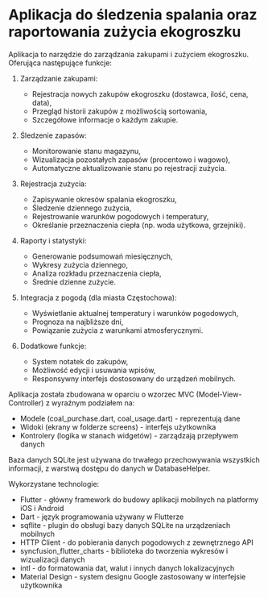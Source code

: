 # Aplikacja do śledzenia spalania oraz raportowania zużycia ekogroszku

Aplikacja to narzędzie do zarządzania zakupami i zużyciem ekogroszku. Oferująca następujące funkcje:

1. Zarządzanie zakupami: 
    - Rejestracja nowych zakupów ekogroszku (dostawca, ilość, cena, data), 
    - Przegląd historii zakupów z możliwością sortowania,
    - Szczegółowe informacje o każdym zakupie. 

2. Śledzenie zapasów: 
    - Monitorowanie stanu magazynu,
    - Wizualizacja pozostałych zapasów (procentowo i wagowo), 
    - Automatyczne aktualizowanie stanu po rejestracji zużycia.

3. Rejestracja zużycia: 
    - Zapisywanie okresów spalania ekogroszku,
    - Śledzenie dziennego zużycia, 
    - Rejestrowanie warunków pogodowych i temperatury, 
    - Określanie przeznaczenia ciepła (np. woda użytkowa, grzejniki). 

4. Raporty i statystyki:
    - Generowanie podsumowań miesięcznych,
    - Wykresy zużycia dziennego, 
    - Analiza rozkładu przeznaczenia ciepła, 
   - Średnie dzienne zużycie.

5. Integracja z pogodą (dla miasta Częstochowa): 
    - Wyświetlanie aktualnej temperatury i warunków pogodowych, 
    - Prognoza na najbliższe dni, 
    - Powiązanie zużycia z warunkami atmosferycznymi.

6. Dodatkowe funkcje: 
    - System notatek do zakupów,  
    - Możliwość edycji i usuwania wpisów,  
    - Responsywny interfejs dostosowany do urządzeń mobilnych.

Aplikacja została zbudowana w oparciu o wzorzec MVC (Model-View-Controller) z wyraźnym podziałem na:
  - Modele (coal_purchase.dart, coal_usage.dart) - reprezentują dane
  - Widoki (ekrany w folderze screens) - interfejs użytkownika
  - Kontrolery (logika w stanach widgetów) - zarządzają przepływem danych

Baza danych SQLite jest używana do trwałego przechowywania wszystkich informacji, z warstwą dostępu do danych w DatabaseHelper.

Wykorzystane technologie:
  - Flutter - główny framework do budowy aplikacji mobilnych na platformy iOS i Android
  - Dart - język programowania używany w Flutterze
  - sqflite - plugin do obsługi bazy danych SQLite na urządzeniach mobilnych
  - HTTP Client - do pobierania danych pogodowych z zewnętrznego API
  - syncfusion_flutter_charts - biblioteka do tworzenia wykresów i wizualizacji danych
  - intl - do formatowania dat, walut i innych danych lokalizacyjnych
  - Material Design - system designu Google zastosowany w interfejsie użytkownika
